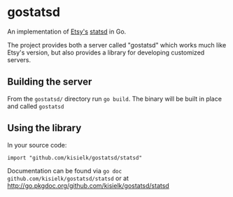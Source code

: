 gostatsd
========

An implementation of [Etsy's][etsy] [statsd][statsd] in Go.

The project provides both a server called "gostatsd" which works much like
Etsy's version, but also provides a library for developing customized servers.


Building the server
-------------------
From the `gostatsd/` directory run `go build`. The binary will be built in place
and called `gostatsd`

Using the library
-----------------
In your source code:

    import "github.com/kisielk/gostatsd/statsd"

Documentation can be found via `go doc github.com/kisielk/gostatsd/statsd` or at
http://go.pkgdoc.org/github.com/kisielk/gostatsd/statsd

[etsy]: http://www.etsy.com
[statsd]: http://www.github.com/etsy/statsd
